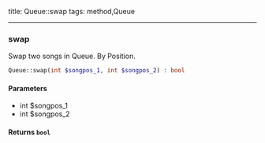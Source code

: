 title: Queue::swap
tags: method,Queue

---

<div class="method">
<h3 class="method-name">swap</h3>
<p>Swap two songs in Queue. By Position.<br></p>

```php
Queue::swap(int $songpos_1, int $songpos_2) : bool
```

#### Parameters

*  int $songpos_1
*  int $songpos_2


#### Returns `bool`




</div>